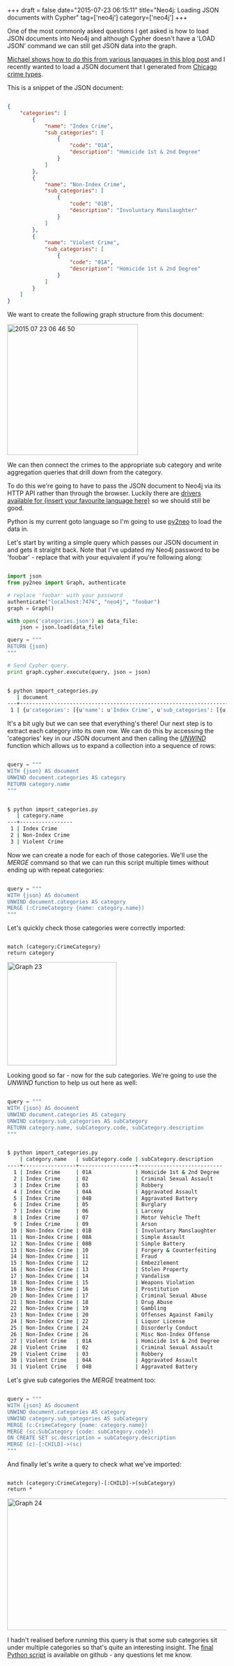 +++
draft = false
date="2015-07-23 06:15:11"
title="Neo4j: Loading JSON documents with Cypher"
tag=['neo4j']
category=['neo4j']
+++

<p>
One of the most commonly asked questions I get asked is how to load JSON documents into Neo4j and although Cypher doesn't have a 'LOAD JSON' command we can still get JSON data into the graph.
</p>


<p>
<a href="http://gist.asciidoctor.org/?dropbox-14493611%2Fblog%2Fadoc%2Fload_json.adoc">Michael shows how to do this from various languages in this blog post</a> and I recently wanted to load a JSON document that I generated from <a href="http://gis.chicagopolice.org/clearmap_crime_sums/crime_types.html">Chicago crime types</a>.
</p>


<p>
This is a snippet of the JSON document:
</p>



~~~json

{
    "categories": [
        {
            "name": "Index Crime", 
            "sub_categories": [
                {
                    "code": "01A", 
                    "description": "Homicide 1st & 2nd Degree"
                }
            ]
        }, 
        {
            "name": "Non-Index Crime", 
            "sub_categories": [
                {
                    "code": "01B", 
                    "description": "Involuntary Manslaughter"
                }
            ]
        }, 
        {
            "name": "Violent Crime", 
            "sub_categories": [
                {
                    "code": "01A", 
                    "description": "Homicide 1st & 2nd Degree"
                }
            ]
        }
    ]
}
~~~

<p>
We want to create the following graph structure from this document:
</p>


<div>
<img src="{{<siteurl>}}/uploads/2015/07/2015-07-23_06-46-50.png" alt="2015 07 23 06 46 50" title="2015-07-23_06-46-50.png" border="0" width="300" />
</div>

<p>
We can then connect the crimes to the appropriate sub category and write aggregation queries that drill down from the category.
</p>


<p>
To do this we're going to have to pass the JSON document to Neo4j via its HTTP API rather than through the browser. Luckily there are <a href="http://neo4j.com/developer/language-guides/">drivers available for {insert your favourite language here}</a> so we should still be good. 
</p>


<p>
Python is my current goto language so I'm going to use <a href="http://py2neo.org/2.0/">py2neo</a> to load the data in.
</p>


<p>
Let's start by writing a simple query which passes our JSON document in and gets it straight back. Note that I've updated my Neo4j password to be 'foobar' - replace that with your equivalent if you're following along:
</p>



~~~python

import json
from py2neo import Graph, authenticate

# replace 'foobar' with your password
authenticate("localhost:7474", "neo4j", "foobar")
graph = Graph()

with open('categories.json') as data_file:
    json = json.load(data_file)

query = """
RETURN {json}
"""

# Send Cypher query.
print graph.cypher.execute(query, json = json)
~~~


~~~bash

$ python import_categories.py
   | document
---+----------------------------------------------------------------------------------------------------------------------------------------------------------------------------------------------------------------------------------------------------------------------------------------------------------------------------------------------------------------------------------------------------------------------------------------------------------------------------------------------------------------------------------------------------------------------------------------------------------------------------------------------------------------------------------------------------------------------------------------------------------------------------------------------------------------------------------------------------------------------------------------------------------------------------------------------------------------------------------------------------------------------------------------------------------------------------------------------------------------------------------------------------------------------------------------------------------------------------------------------------------------------------------------------------------------------------------------------------------------------------------------------------------------------------------------------------------------------------------------------------------------------------------------------------------------------------------------------------------------------------------------------------------------------------------------------------------------------------------------------------------------------------------------------------------------------------------------------------------------------------------------------------------------------------------------------
 1 | {u'categories': [{u'name': u'Index Crime', u'sub_categories': [{u'code': u'01A', u'description': u'Homicide 1st & 2nd Degree'}, {u'code': u'02', u'description': u'Criminal Sexual Assault'}, {u'code': u'03', u'description': u'Robbery'}, {u'code': u'04A', u'description': u'Aggravated Assault'}, {u'code': u'04B', u'description': u'Aggravated Battery'}, {u'code': u'05', u'description': u'Burglary'}, {u'code': u'06', u'description': u'Larceny'}, {u'code': u'07', u'description': u'Motor Vehicle Theft'}, {u'code': u'09', u'description': u'Arson'}]}, {u'name': u'Non-Index Crime', u'sub_categories': [{u'code': u'01B', u'description': u'Involuntary Manslaughter'}, {u'code': u'08A', u'description': u'Simple Assault'}, {u'code': u'08B', u'description': u'Simple Battery'}, {u'code': u'10', u'description': u'Forgery & Counterfeiting'}, {u'code': u'11', u'description': u'Fraud'}, {u'code': u'12', u'description': u'Embezzlement'}, {u'code': u'13', u'description': u'Stolen Property'}, {u'code': u'14', u'description': u'Vandalism'}, {u'code': u'15', u'description': u'Weapons Violation'}, {u'code': u'16', u'description': u'Prostitution'}, {u'code': u'17', u'description': u'Criminal Sexual Abuse'}, {u'code': u'18', u'description': u'Drug Abuse'}, {u'code': u'19', u'description': u'Gambling'}, {u'code': u'20', u'description': u'Offenses Against Family'}, {u'code': u'22', u'description': u'Liquor License'}, {u'code': u'24', u'description': u'Disorderly Conduct'}, {u'code': u'26', u'description': u'Misc Non-Index Offense'}]}, {u'name': u'Violent Crime', u'sub_categories': [{u'code': u'01A', u'description': u'Homicide 1st & 2nd Degree'}, {u'code': u'02', u'description': u'Criminal Sexual Assault'}, {u'code': u'03', u'description': u'Robbery'}, {u'code': u'04A', u'description': u'Aggravated Assault'}, {u'code': u'04B', u'description': u'Aggravated Battery'}]}]}
~~~

<p>It's a bit ugly but we can see that everything's there! Our next step is to extract each category into its own row. We can do this by accessing the 'categories' key in our JSON document and then calling the <cite><a href="http://neo4j.com/docs/stable/query-unwind.html">UNWIND</a></cite> function which allows us to expand a collection into a sequence of rows:</p>



~~~python

query = """
WITH {json} AS document
UNWIND document.categories AS category
RETURN category.name
"""
~~~


~~~bash

$ python import_categories.py
   | category.name
---+-----------------
 1 | Index Crime
 2 | Non-Index Crime
 3 | Violent Crime
~~~

<p>
Now we can create a node for each of those categories. We'll use the <cite>MERGE</cite> command so that we can run this script multiple times without ending up with repeat categories:
</p>



~~~python

query = """
WITH {json} AS document
UNWIND document.categories AS category
MERGE (:CrimeCategory {name: category.name}) 
"""
~~~

<p>Let's quickly check those categories were correctly imported:</p>



~~~cypher

match (category:CrimeCategory)
return category
~~~

<div>

<img src="{{<siteurl>}}/uploads/2015/07/graph-23.png" alt="Graph  23" title="graph (23).png" border="0" width="251" height="237" />

</div>

<p>Looking good so far - now for the sub categories. We're going to use the <cite>UNWIND</cite> function to help us out here as well:</p>



~~~python

query = """
WITH {json} AS document
UNWIND document.categories AS category
UNWIND category.sub_categories AS subCategory
RETURN category.name, subCategory.code, subCategory.description
"""
~~~


~~~bash

$ python import_categories.py
    | category.name   | subCategory.code | subCategory.description
----+-----------------+------------------+---------------------------
  1 | Index Crime     | 01A              | Homicide 1st & 2nd Degree
  2 | Index Crime     | 02               | Criminal Sexual Assault
  3 | Index Crime     | 03               | Robbery
  4 | Index Crime     | 04A              | Aggravated Assault
  5 | Index Crime     | 04B              | Aggravated Battery
  6 | Index Crime     | 05               | Burglary
  7 | Index Crime     | 06               | Larceny
  8 | Index Crime     | 07               | Motor Vehicle Theft
  9 | Index Crime     | 09               | Arson
 10 | Non-Index Crime | 01B              | Involuntary Manslaughter
 11 | Non-Index Crime | 08A              | Simple Assault
 12 | Non-Index Crime | 08B              | Simple Battery
 13 | Non-Index Crime | 10               | Forgery & Counterfeiting
 14 | Non-Index Crime | 11               | Fraud
 15 | Non-Index Crime | 12               | Embezzlement
 16 | Non-Index Crime | 13               | Stolen Property
 17 | Non-Index Crime | 14               | Vandalism
 18 | Non-Index Crime | 15               | Weapons Violation
 19 | Non-Index Crime | 16               | Prostitution
 20 | Non-Index Crime | 17               | Criminal Sexual Abuse
 21 | Non-Index Crime | 18               | Drug Abuse
 22 | Non-Index Crime | 19               | Gambling
 23 | Non-Index Crime | 20               | Offenses Against Family
 24 | Non-Index Crime | 22               | Liquor License
 25 | Non-Index Crime | 24               | Disorderly Conduct
 26 | Non-Index Crime | 26               | Misc Non-Index Offense
 27 | Violent Crime   | 01A              | Homicide 1st & 2nd Degree
 28 | Violent Crime   | 02               | Criminal Sexual Assault
 29 | Violent Crime   | 03               | Robbery
 30 | Violent Crime   | 04A              | Aggravated Assault
 31 | Violent Crime   | 04B              | Aggravated Battery
~~~

<p>
Let's give sub categories the <cite>MERGE</cite> treatment too:
</p>



~~~python

query = """
WITH {json} AS document
UNWIND document.categories AS category
UNWIND category.sub_categories AS subCategory
MERGE (c:CrimeCategory {name: category.name})
MERGE (sc:SubCategory {code: subCategory.code})
ON CREATE SET sc.description = subCategory.description
MERGE (c)-[:CHILD]->(sc)
"""
~~~

<p>
And finally let's write a query to check what we've imported:
</p>



~~~cypher

match (category:CrimeCategory)-[:CHILD]->(subCategory)
return *
~~~

<div>
<img src="{{<siteurl>}}/uploads/2015/07/graph-24.png" alt="Graph  24" title="graph (24).png" border="0" width="599" height="302" />
</div>

<p>
I hadn't realised before running this query is that some sub categories sit under multiple categories so that's quite an interesting insight. The <a href="https://github.com/mneedham/neo4j-spark-chicago/blob/master/import_categories.py">final Python script</a> is available on github - any questions let me know.
</p>

